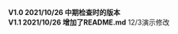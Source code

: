 <strong>V1.0 2021/10/26 中期检查时的版本</strong>
<br/>
<strong>V1.1 2021/10/26 增加了README.md</strong>
12/3演示修改
